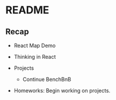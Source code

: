 # README

## Recap

* React Map Demo

* Thinking in React 

* Projects
  - Continue BenchBnB

* Homeworks: Begin working on projects.
